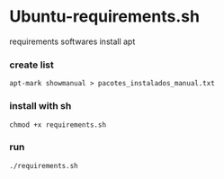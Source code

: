 # Ubuntu-requirements.sh

requirements softwares install apt

### create list
    apt-mark showmanual > pacotes_instalados_manual.txt


### install with sh
    chmod +x requirements.sh

### run
    ./requirements.sh
